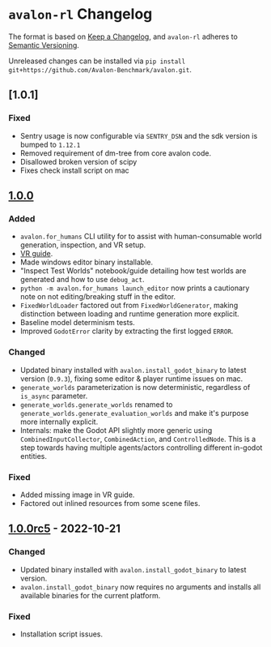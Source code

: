 # `avalon-rl` Changelog

The format is based on [Keep a Changelog](https://keepachangelog.com/en/1.0.0/),
and `avalon-rl` adheres to [Semantic Versioning](https://semver.org/spec/v2.0.0.html).

Unreleased changes can be installed via `pip install git+https://github.com/Avalon-Benchmark/avalon.git`.

## [1.0.1]

### Fixed
- Sentry usage is now configurable via `SENTRY_DSN` and the sdk version is bumped to `1.12.1`
- Removed requirement of dm-tree from core avalon code.
- Disallowed broken version of scipy
- Fixes check install script on mac


## [1.0.0]

### Added
- `avalon.for_humans` CLI utility for to assist with human-consumable world generation, inspection, and VR setup.
- [VR guide](./docs/running_in_vr.md).
- Made windows editor binary installable.
- "Inspect Test Worlds" notebook/guide detailing how test worlds are generated and how to use `debug_act`.
- `python -m avalon.for_humans launch_editor` now prints a cautionary note on not editing/breaking stuff in the editor.
- `FixedWorldLoader` factored out from `FixedWorldGenerator`, making distinction between loading and runtime generation more explicit.
- Baseline model determinism tests.
- Improved `GodotError` clarity by extracting the first logged `ERROR`.

### Changed
-  Updated binary installed with `avalon.install_godot_binary` to latest version (`0.9.3`), fixing some editor & player runtime issues on mac.
- `generate_worlds` parameterization is now deterministic, regardless of `is_async` parameter.
- `generate_worlds.generate_worlds` renamed to `generate_worlds.generate_evaluation_worlds` and make it's purpose more internally explicit.
- Internals: make the Godot API slightly more generic using `CombinedInputCollector`, `CombinedAction`, and `ControlledNode`. 
  This is a step towards having multiple agents/actors controlling different in-godot entities.

### Fixed
- Added missing image in VR guide.
- Factored out inlined resources from some scene files.


## [1.0.0rc5] - 2022-10-21

### Changed
-  Updated binary installed with `avalon.install_godot_binary` to latest version.
- `avalon.install_godot_binary` now requires no arguments and installs all available binaries for the current platform.

### Fixed
- Installation script issues.


[1.0.0]: https://pypi.org/project/avalon-rl/1.0.0
[1.0.0rc5]: https://pypi.org/project/avalon-rl/1.0.0rc5
